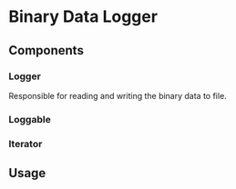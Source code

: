 # Binary Data Logger



## Components

### Logger
Responsible for reading and writing the binary data to file.

### Loggable

### Iterator




## Usage

